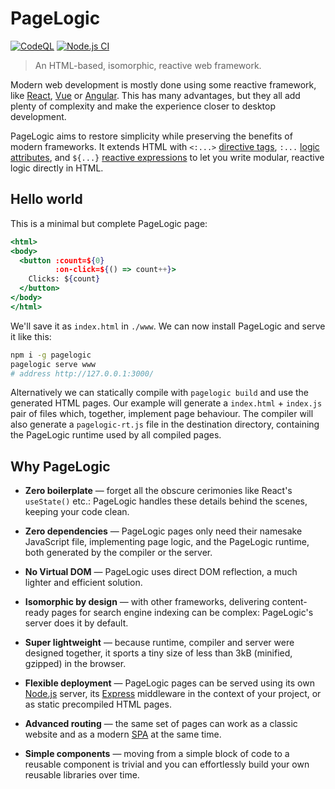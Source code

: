 # PageLogic

[![CodeQL](https://github.com/fcapolini/pagelogic/actions/workflows/codeql.yml/badge.svg)](https://github.com/fcapolini/pagelogic/actions/workflows/codeql.yml)
[![Node.js CI](https://github.com/fcapolini/pagelogic/actions/workflows/node.js.yml/badge.svg)](https://github.com/fcapolini/pagelogic/actions/workflows/node.js.yml)

> An HTML-based, isomorphic, reactive web framework.

Modern web development is mostly done using some reactive framework, like [React](https://react.dev/), [Vue](https://vuejs.org/) or [Angular](https://angular.io/). This has many advantages, but they all add plenty of complexity and make the experience closer to desktop development.

PageLogic aims to restore simplicity while preserving the benefits of modern frameworks. It extends HTML with `<:...>` [directive tags](), `:...` [logic attributes](), and `${...}` [reactive expressions]() to let you write modular, reactive logic directly in HTML.

## Hello world

This is a minimal but complete PageLogic page:

```jsx
<html>
<body>
  <button :count=${0}
          :on-click=${() => count++}>
    Clicks: ${count}
  </button>
</body>
</html>
```

We'll save it as `index.html` in `./www`. We can now install PageLogic and serve it like this:

```bash
npm i -g pagelogic
pagelogic serve www
# address http://127.0.0.1:3000/
```

Alternatively we can statically compile with `pagelogic build` and use the generated HTML pages. Our example will generate a `index.html` + `index.js` pair of files which, together, implement page behaviour. The compiler will also generate a `pagelogic-rt.js` file in the destination directory, containing the PageLogic runtime used by all compiled pages.

## Why PageLogic

* **Zero boilerplate** &mdash; forget all the obscure cerimonies like React's `useState()` etc.: PageLogic handles these details behind the scenes, keeping your code clean.

* **Zero dependencies** &mdash; PageLogic pages only need their namesake JavaScript file, implementing page logic, and the PageLogic runtime, both generated by the compiler or the server.

* **No Virtual DOM** &mdash; PageLogic uses direct DOM reflection, a much lighter and efficient solution.

* **Isomorphic by design** &mdash; with other frameworks, delivering content-ready pages for search engine indexing can be complex: PageLogic's server does it by default.

* **Super lightweight** &mdash; because runtime, compiler and server were designed together, it sports a tiny size of less than 3kB (minified, gzipped) in the browser.

* **Flexible deployment** &mdash; PageLogic pages can be served using its own [Node.js](https://nodejs.org/) server, its [Express](https://expressjs.com/) middleware in the context of your project, or as static precompiled HTML pages.

* **Advanced routing** &mdash; the same set of pages can work as a classic website and as a modern [SPA](https://en.wikipedia.org/wiki/Single-page_application) at the same time.

* **Simple components** &mdash; moving from a simple block of code to a reusable component is trivial and you can effortlessly build your own reusable libraries over time.
